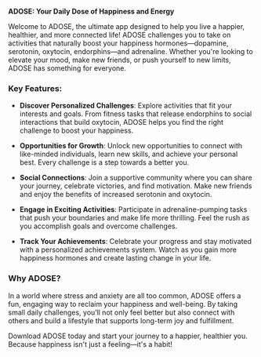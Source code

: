 **ADOSE: Your Daily Dose of Happiness and Energy**

Welcome to ADOSE, the ultimate app designed to help you live a happier, healthier, and more connected life! ADOSE challenges you to take on activities that naturally boost your happiness hormones—dopamine, serotonin, oxytocin, endorphins—and adrenaline. Whether you're looking to elevate your mood, make new friends, or push yourself to new limits, ADOSE has something for everyone.

### Key Features:

-   **Discover Personalized Challenges**: Explore activities that fit your interests and goals. From fitness tasks that release endorphins to social interactions that build oxytocin, ADOSE helps you find the right challenge to boost your happiness.
    
-   **Opportunities for Growth**: Unlock new opportunities to connect with like-minded individuals, learn new skills, and achieve your personal best. Every challenge is a step towards a better you.
    
-   **Social Connections**: Join a supportive community where you can share your journey, celebrate victories, and find motivation. Make new friends and enjoy the benefits of increased serotonin and oxytocin.
    
-   **Engage in Exciting Activities**: Participate in adrenaline-pumping tasks that push your boundaries and make life more thrilling. Feel the rush as you accomplish goals and overcome challenges.
    
-   **Track Your Achievements**: Celebrate your progress and stay motivated with a personalized achievements system. Watch as you gain more happiness hormones and create lasting change in your life.
    

### Why ADOSE?

In a world where stress and anxiety are all too common, ADOSE offers a fun, engaging way to reclaim your happiness and well-being. By taking small daily challenges, you’ll not only feel better but also connect with others and build a lifestyle that supports long-term joy and fulfillment.

Download ADOSE today and start your journey to a happier, healthier you. Because happiness isn't just a feeling—it's a habit!
